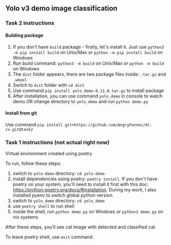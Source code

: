 ## Yolo v3 demo image classification

### Task 2 instructions

#### Building package
1. If you don't have `build` package - firstly, let's install it. Just use `python3 -m pip install build` on Unix/Max or `python -m pip install build` on Windows
2. Run build command: `python3 -m build` on Unix/Max or `python -m build` on Windows
3. The `dist` folder appears, there are two package files inside: `.tar.gz` and `.wheel`
4. Switch to `dist` folder with `cd dist`
5. Use command `pip install yolo_demo-0.11.0.tar.gz` to install package
6. After installation, you can use command `yolo_demo` in console to watch demo OR change directory to `yolo_demo` and run `python demo.py`

#### Install from git
Use command `pip install git+https://github.com/AngryFennec/ml-cv.git@task2`

### Task 1 instructions (not actual right now)

Virtual environment created using poetry

To run, follow these steps:
1. switch to `yolo-demo` directory: `cd yolo-demo`
2. install dependencies using poetry: `poetry install`. If you don't have poetry on your system, you'll need to install it first with this doc: https://python-poetry.org/docs/#installation. During my work, I also installed pyenv to switch global python version.
3. switch to `yolo_demo` directory: `cd yolo_demo`
4. use `poetry shell` to run shell
5. inside the shell, run `python demo.py` on Windows or `python3 demo.py` on nix systems

After these steps, you'll see cat image with detected and classified cat

To leave poetry shell, use `exit` command.
